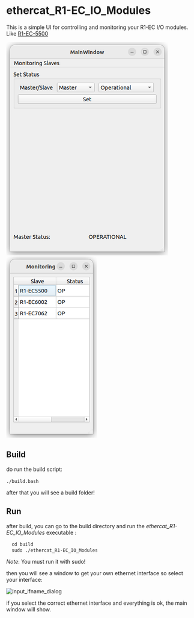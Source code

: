 # ethercat_R1-EC_IO_Modules

This is a simple UI for controlling and monitoring your R1-EC I/O modules.
Like [R1-EC-5500](https://cdn.delta-emea.com/cs/download/file/4569491_1_DELTA_IA-IPC_R1-EC5500_UM_EN_20140905.pdf)

![MainWindow](./img/mainwindow.png)  ![MonitoringWindow](./img/monitoring_window.png)


## Build

do run the build script:

``` ./build.bash ```

after that you will see a build folder!

## Run

after build, you can go to the build directory and run the *ethercat_R1-EC_IO_Modules* executable :

``` 
  cd build 
  sudo ./ethercat_R1-EC_IO_Modules
```

*Note*: You must run it with sudo!

then you will see a window to get your own ethernet interface so select your interface: 

![input_ifname_dialog](./img/input_ifname_window.png)

if you select the correct ethernet interface and everything is ok, the main window will show.
